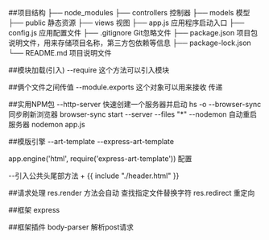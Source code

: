 ##项目结构
├── node_modules
├── controllers 控制器
├── models 模型
├── public 静态资源
├── views 视图
├── app.js 应用程序启动入口
├── config.js 应用配置文件
├── .gitignore Git忽略文件
├── package.json 项目包说明文件，用来存储项目名称，第三方包依赖等信息
├── package-lock.json
└── README.md 项目说明文件

##模块加载(引入)
--require 这个方法可以引入模块

##俩个文件之间传值
--module.exports 这个对象可以用来接收 传递

##实用NPM包
--http-server 快速创建一个服务器并启动 hs -o
--browser-sync 同步刷新浏览器 browser-sync start --server --files "*"
--nodemon 自动重启服务器 nodemon app.js

##模版引擎
--art-template
--express-art-template

app.engine('html', require('express-art-template')) 配置

--引入公共头尾部方法
    + {{ include "./header.html" }}

##请求处理
res.render 方法会自动 查找指定文件替换字符
res.redirect 重定向

##框架
express

##框架插件
body-parser 解析post请求